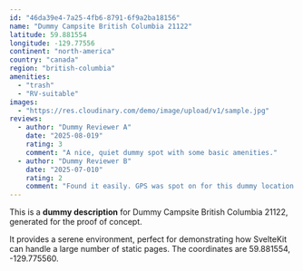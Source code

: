 ```yaml
---
id: "46da39e4-7a25-4fb6-8791-6f9a2ba18156"
name: "Dummy Campsite British Columbia 21122"
latitude: 59.881554
longitude: -129.77556
continent: "north-america"
country: "canada"
region: "british-columbia"
amenities:
  - "trash"
  - "RV-suitable"
images:
  - "https://res.cloudinary.com/demo/image/upload/v1/sample.jpg"
reviews:
  - author: "Dummy Reviewer A"
    date: "2025-08-019"
    rating: 3
    comment: "A nice, quiet dummy spot with some basic amenities."
  - author: "Dummy Reviewer B"
    date: "2025-07-010"
    rating: 2
    comment: "Found it easily. GPS was spot on for this dummy location."
---
```


This is a **dummy description** for Dummy Campsite British Columbia 21122, generated for the proof of concept.

It provides a serene environment, perfect for demonstrating how SvelteKit can handle a large number of static pages. The coordinates are 59.881554, -129.775560.

